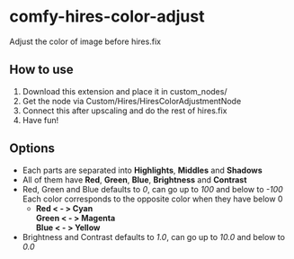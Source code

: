 # comfy-hires-color-adjust
Adjust the color of image before hires.fix

## How to use

1. Download this extension and place it in custom_nodes/
2. Get the node via Custom/Hires/HiresColorAdjustmentNode
3. Connect this after upscaling and do the rest of hires.fix
4. Have fun!

## Options
* Each parts are separated into **Highlights**, **Middles** and **Shadows**
* All of them have **Red**, **Green**, **Blue**, **Brightness** and **Contrast**
* Red, Green and Blue defaults to _0_, can go up to _100_ and below to _-100_
  Each color corresponds to the opposite color when they have below 0
  * **Red < - > Cyan  
    Green < - > Magenta  
    Blue < - > Yellow**
* Brightness and Contrast defaults to _1.0_, can go up to _10.0_ and below to _0.0_
